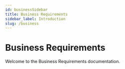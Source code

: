 ```yaml
---
id: businessSidebar
title: Business Requirements
sidebar_label: Introduction
slug: /business
---
```


# Business Requirements

Welcome to the Business Requirements documentation.
